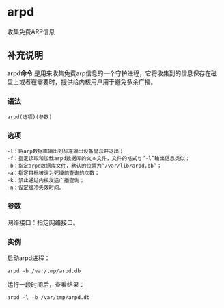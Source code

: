 # arpd

收集免费ARP信息

## 补充说明

**arpd命令** 是用来收集免费arp信息的一个守护进程，它将收集到的信息保存在磁盘上或者在需要时，提供给内核用户用于避免多余广播。

### 语法

```text
arpd(选项)(参数)
```

### 选项

```text
-l：将arp数据库输出到标准输出设备显示并退出；
-f：指定读取和加载arpd数据库的文本文件，文件的格式与“-l”输出信息类似；
-b：指定arpd数据库文件，默认的位置为“/var/lib/arpd.db”；
-a：指定目标被认为死掉前查询的次数；
-k：禁止通过内核发送广播查询；
-n：设定缓冲失效时间。
```

### 参数

网络接口：指定网络接口。

### 实例

启动arpd进程：

```text
arpd -b /var/tmp/arpd.db
```

运行一段时间后，查看结果：

```text
arpd -l -b /var/tmp/arpd.db
```

